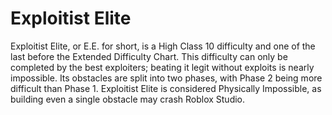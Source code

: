 # Exploitist Elite

Exploitist Elite, or E.E. for short, is a High Class 10 difficulty and one of the last before the Extended Difficulty Chart. This difficulty can only be completed by the best exploiters; beating it legit without exploits is nearly impossible. Its obstacles are split into two phases, with Phase 2 being more difficult than Phase 1. Exploitist Elite is considered Physically Impossible, as building even a single obstacle may crash Roblox Studio.